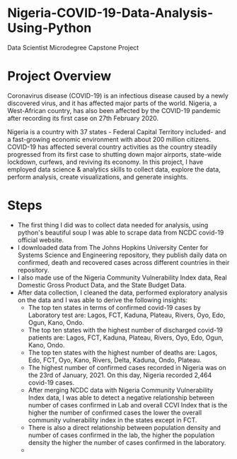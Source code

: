 # Nigeria-COVID-19-Data-Analysis-Using-Python
Data Scientist Microdegree Capstone Project
# Project Overview
Coronavirus disease (COVID-19) is an infectious disease caused by a newly discovered virus, and it has affected major parts of the world. Nigeria, a West-African country, has also been affected by the COVID-19 pandemic after recording its first case on 27th February 2020.

Nigeria is a country with 37 states - Federal Capital Territory included- and a fast-growing economic environment with about 200 million citizens. COVID-19 has affected several country activities as the country steadily progressed from its first case to shutting down major airports, state-wide lockdown, curfews, and reviving its economy.
In this project, I have employed data science & analytics skills to collect data, explore the data, perform analysis, create visualizations, and generate insights. 
# Steps
* The first thing I did was to collect data needed for analysis, using python's beautiful soup I was able to scrape data from NCDC covid-19 official website.
* I downloaded data from The Johns Hopkins University Center for Systems Science and Engineering repository, they publish daily data on confirmed, death and recovered cases across different countries in their repository.
* I also made use of the Nigeria Community Vulnerability Index data, Real Domestic Gross Product Data, and the State Budget Data.
* After data collection, I cleaned the data, performed exploratory analysis on the data and I was able to derive the following insights:
  * The top ten states in terms of confirmed covid-19 cases by Laboratory test are: Lagos, FCT, Kaduna, Plateau, Rivers, Oyo, Edo, Ogun, Kano, Ondo.
  * The top ten states with the highest number of discharged covid-19 patients are: Lagos, FCT, Kaduna, Plateau, Rivers, Oyo, Edo, Ogun, Kano, Ondo.
  * The top ten states with the highest number of deaths are: Lagos, Edo, FCT, Oyo, Kano, Rivers, Delta, Kaduna, Ondo, Plateau.
  * The highest number of confirmed cases recorded in Nigeria was on the 23rd of January, 2021. On this day, Nigeria recorded 2,464 covid-19 cases.
  * After merging NCDC data with Nigeria Community Vulnerability Index data, I was able to detect a negative relationship between number of cases confirmed in Lab and overall CCVI Index that is the higher the number of confirmed cases the lower the overall community vulnerability index in the states except in FCT.
  * There is also a direct relationship between population density and number of cases confirmed in the lab, the higher the population density the higher the number of cases confirmed in the laboratory.
  * 




